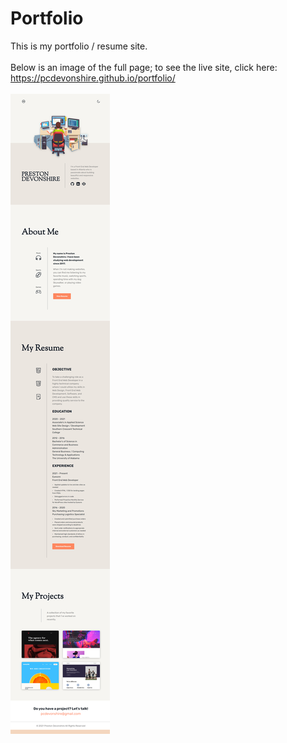 # Portfolio
This is my portfolio / resume site. <br><br>
Below is an image of the full page; to see the live site, click here: https://pcdevonshire.github.io/portfolio/ <br><br>
![pcdevonshire github io_portfolio](images/pcdevonshire.github.io_portfolio.png)
